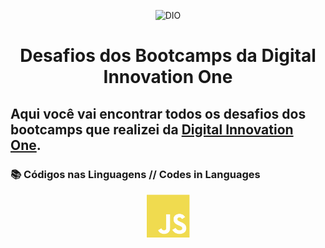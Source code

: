 
<!--Banner-->
<p align="center">
  <img width="400em" src="https://hermes.digitalinnovation.one/assets/diome/logo.svg" alt="DIO" tittle="Digital Innovation One">
</p>

<h1 align="center">Desafios dos Bootcamps da Digital Innovation One</h1>

Aqui você vai encontrar todos os desafios dos bootcamps que realizei da [Digital Innovation One](https://digitalinnovation.one/).
-----------------------------------
<h3>📚 Códigos nas Linguagens // Codes in Languages </h3>

<!-- JavaScript -->
<div align="center" style="display: inline_block">
  <a href="https://github.com/DiogoMakotto/desafios-DIO-bootcamps/tree/main/Javascript">
    <img src="https://raw.githubusercontent.com/devicons/devicon/master/icons/javascript/javascript-plain.svg" alt="javascript" tittle="JavaScript" width="70" height="70">
  </a>
  </div>
